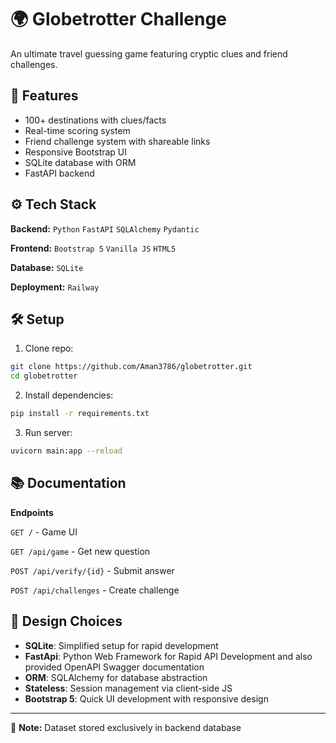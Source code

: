 # :earth_africa: Globetrotter Challenge
An ultimate travel guessing game featuring cryptic clues and friend challenges.
## :rocket: Features
- 100+ destinations with clues/facts
- Real-time scoring system
- Friend challenge system with shareable links
- Responsive Bootstrap UI
- SQLite database with ORM
- FastAPI backend
## :gear: Tech Stack
**Backend:** 
`Python` `FastAPI` `SQLAlchemy` `Pydantic`

**Frontend:** 
`Bootstrap 5` `Vanilla JS` `HTML5`

**Database:** 
`SQLite`

**Deployment:**
`Railway`
## :hammer_and_wrench: Setup
1. Clone repo:
```bash
git clone https://github.com/Aman3786/globetrotter.git
cd globetrotter
```
2. Install dependencies:
```bash
pip install -r requirements.txt
```
3. Run server:
```bash
uvicorn main:app --reload
```
## :books: Documentation
**Endpoints** 

`GET /` - Game UI 

`GET /api/game` - Get new question 

`POST /api/verify/{id}` - Submit answer 

`POST /api/challenges` - Create challenge
## :round_pushpin: Design Choices
- **SQLite**: Simplified setup for rapid development
- **FastApi**: Python Web Framework for Rapid API Development and also provided OpenAPI Swagger documentation 
- **ORM**: SQLAlchemy for database abstraction
- **Stateless**: Session management via client-side JS
- **Bootstrap 5**: Quick UI development with responsive design
---
:closed_lock_with_key: **Note:** Dataset stored exclusively in backend database







